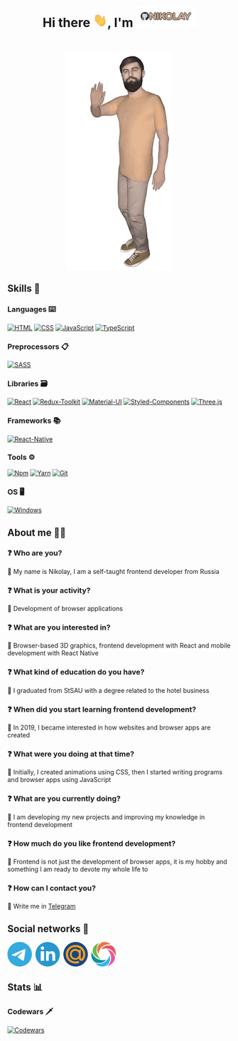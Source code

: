 <h1 align="center"> Hi there <img src="./Hi.gif" width='32' height="32" alt='Hi' title='Hi' />, I'm <img src='./Name.gif' alt='Name' title='Nikolay' /> </h1>
<br />
<p align='center'> <img src="./Me.gif" alt='Me' title='Me' align='center' /> </p>

## Skills 📖

### Languages ⌨️

<a href='#'>![HTML](https://img.shields.io/badge/HTML-5-C9AA8D?style=for-the-badge&logo=HTML5&labelColor=6B6463&logoColor=F26527)</a>
<a href='#'>![CSS](https://img.shields.io/badge/CSS-3-C9AA8D?style=for-the-badge&logo=CSS3&labelColor=6B6463&logoColor=409AD7)</a>
<a href='#'>![JavaScript](https://img.shields.io/badge/JavaScript-ES6+-C9AA8D?style=for-the-badge&logo=javascript&labelColor=6B6463&logoColor=F7E01D)</a>
<a href='#'>![TypeScript](https://img.shields.io/badge/TypeScript-4-C9AA8D?style=for-the-badge&logo=typescript&labelColor=6B6463&logoColor=01B0E9)</a>

### Preprocessors 📋

<a href='#'>![SASS](https://img.shields.io/badge/SASS-1.62.1-C9AA8D?style=for-the-badge&logo=Sass&labelColor=6B6463&logoColor=CF649A)</a>

### Libraries 🗃

<a href='#'>![React](https://img.shields.io/badge/React-18.2-C9AA8D?style=for-the-badge&logo=react&labelColor=6B6463&logoColor=69D8F8)</a>
<a href='#'>![Redux-Toolkit](https://img.shields.io/badge/Redux--Toolkit-1.9.3-C9AA8D?style=for-the-badge&logo=redux&labelColor=6B6463&logoColor=FFFFFF)</a>
<a href='#'>![Material-UI](https://img.shields.io/badge/Material--UI-5.11.16-C9AA8D?style=for-the-badge&logo=MUI&labelColor=6B6463&logoColor=007FFF)</a>
<a href='#'>![Styled-Components](https://img.shields.io/badge/Styled--Components-5.3.9-C9AA8D?style=for-the-badge&logo=styledcomponents&labelColor=6B6463&logoColor=DB7093)</a>
<a href='#'>![Three.js](https://img.shields.io/badge/Three.js-0.144.0-C9AA8D?style=for-the-badge&logo=three.js&labelColor=6B6463&logoColor=000000)</a>

### Frameworks 📚

<a href='#'>![React-Native](https://img.shields.io/badge/React--Native-0.69.6-C9AA8D?style=for-the-badge&logo=react&labelColor=6B6463&logoColor=69D8F8)</a>

### Tools ⚙️

<a href='#'>![Npm](https://img.shields.io/badge/Npm-9.6.7-C9AA8D?style=for-the-badge&logo=npm&labelColor=6B6463&logoColor=CB0000)</a>
<a href='#'>![Yarn](https://img.shields.io/badge/Yarn-1.22.19-C9AA8D?style=for-the-badge&logo=Yarn&labelColor=6B6463&logoColor=2C8EBB)</a>
<a href='#'>![Git](https://img.shields.io/badge/Git-2.33.0-C9AA8D?style=for-the-badge&logo=Git&labelColor=6B6463&logoColor=EE3D2B)</a>

### OS 🖥

<a href='#'>![Windows](https://img.shields.io/badge/Windows-10-C9AA8D?style=for-the-badge&logo=Windows&labelColor=6B6463&logoColor=5CADEF)</a>

## About me 👨‍💻

### ❓ Who are you?

💬 My name is Nikolay, I am a self-taught frontend developer from Russia

### ❓ What is your activity?

💬 Development of browser applications

### ❓ What are you interested in?

💬 Browser-based 3D graphics, frontend development with React and mobile development with React Native

### ❓ What kind of education do you have?

💬 I graduated from StSAU with a degree related to the hotel business

### ❓ When did you start learning frontend development?

💬 In 2019, I became interested in how websites and browser apps are created

### ❓ What were you doing at that time?

💬 Initially, I created animations using CSS, then I started writing programs and browser apps using JavaScript

### ❓ What are you currently doing?

💬 I am developing my new projects and improving my knowledge in frontend development

### ❓ How much do you like frontend development?

💬 Frontend is not just the development of browser apps, it is my hobby and something I am ready to devote my whole life to

### ❓ How can I contact you?

💬 Write me in <a href='https://telegram.me/shrmznv' target='_blank'>Telegram</a>

## Social networks 📧

<span>
  <a href='https://telegram.me/shrmznv' target="_blank"><img src='./telegram.png' width='55' height='55' alt='telegram' title='Telegram' /></a>&nbsp;
  <a href='https://www.linkedin.com/in/shrstav' target="_blank"><img src='./linkedIn.png' width='55' height='55' alt='linkedIn' title='LinkedIn' /></a>&nbsp;
  <a href='mailto:sharmazanov99@mail.ru' target="_blank"><img src='./mail.png' width='55' height='55' alt='mail' title='Mail' /></a>&nbsp;
  <a href='https://www.sololearn.com/profile/15463112' target="_blank"><img src='./sololearn.png' width='55' height='55' alt='sololearn' title='Sololearn' /></a>&nbsp;
</span>

## Stats 📊

### Codewars 🗡

<a href='https://www.codewars.com/users/BeardCoder' target='_blank'>![Codewars](https://github.r2v.ch/codewars?user=BeardCoder&hide_clan=true&theme=midnight_purple&top_languages=true)</a>

